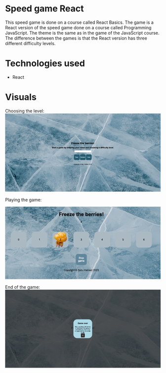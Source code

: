 # Speed game React

This speed game is done on a course called React Basics. The game is a React version of the speed game done on a course called Programming JavaScript. The theme is the same as in the game of the JavaScript course. The difference between the games is that the React version has three different difficulty levels.

# Technologies used

- React

# Visuals

Choosing the level:
![Chooseing the level](./public/startGame.png)

Playing the game:

![Playing the game](./public/playingGame.png)

End of the game:
![End of the game](./public/endGame.png)
